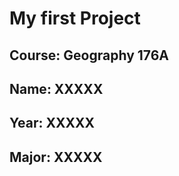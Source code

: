 # My first Project

## **Course**: Geography 176A
## **Name**: XXXXX
## **Year**: XXXXX
## **Major**: XXXXX
